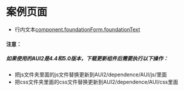 # 案例页面 
 - 行内文本[component.foundationForm.foundationText](https://www.awebide.com/testCase/#/foundationText/Demo/Foundation/foundationText?title=%E8%A1%8C%E5%86%85%E6%96%87%E6%9C%AC&pageId=foundationText)
 
#### 注意：
##### 如果使用的AUI2是4.4和5.0版本，下载更新组件后需要执行以下操作：
- 把js文件夹里面的js文件替换更新到AUI2/dependence/AUI/js/里面
- 把css文件夹里面的css文件替换更新到AUI2/dependence/AUI/css里面